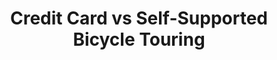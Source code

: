 ---
layout: post
category: learn
title: Credit Card vs Self-Supported Bicycle Touring
description: Who wants all the extra weight to lug around? After working hard all day I am not sleeping on the ground and eating beans heated in their can. I want steak, beer, and a bed.
h1_title: Credit Card vs Self-Supported Bicycle Touring
short_text: Who wants all the extra weight to lug around? After working hard all day I am not sleeping on the ground and eating beans heated in their can. I want steak, beer, and a bed.
img: "/images/learn/credit-card-or-self-supported-touring/1652449129_image.jpg"
#img_caption: 
isTopLevel: false
isSingleLevel: false
isArticle: true
datePublished: 2019-07-10 11:00:00 +0300
dateModified: 2022-07-18 11:00:00 +0300
#permalink: 
---